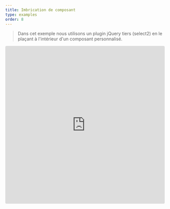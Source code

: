```yaml
---
title: Imbrication de composant
type: examples
order: 8
---
```


> Dans cet exemple nous utilisons un plugin jQuery tiers (select2) en le plaçant à l'intérieur d'un composant personnalisé.

<iframe src="https://codesandbox.io/embed/github/vuejs/vuejs.org/tree/master/src/v2/examples/vue-20-wrapper-component?codemirror=1&hidedevtools=1&hidenavigation=1&theme=light" style="width:100%; height:500px; border:0; border-radius: 4px; overflow:hidden;" title="vue-20-template-compilation" allow="geolocation; microphone; camera; midi; vr; accelerometer; gyroscope; payment; ambient-light-sensor; encrypted-media; usb" sandbox="allow-modals allow-forms allow-popups allow-scripts allow-same-origin"></iframe>
